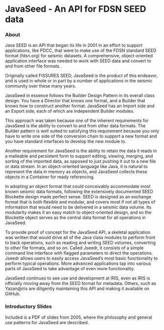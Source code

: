 # JavaSeed - An API for FDSN SEED data

### About

Java SEED is an API that began its life in 2001 in an effort to support applications, like PDCC, that were to make use of the FDSN standard SEED format (fdsn.org) for seismic datasets.  A comprehensive, object-oriented application interface was needed to work with SEED data and convert to and from other file formats.

Originally called FISSURES SEED, JavaSeed is the product of this endeavor, and is used in whole or in part by a number of applications in the seismic community over these many years.

JavaSeed in essence follows the Builder Design Pattern in its overall class design.  You have a Director that knows one format, and a Builder that knows how to construct another format.  JavaSeed has an Import side and an Export side, each of which are independent Builder modules.

This approach was taken because one of the inherent requirements for JavaSeed is the ability to convert to and from other data formats.  The Builder pattern is well suited to satisfying this requirement because you only have to write one side of the conversion chain to support a new format and you have standard interfaces to develop the new module to.

Another requirement for JavaSeed is the ability to retain the data it reads in a malleable and persistent form to support editing, viewing, merging, and sorting of the imported data, as opposed to just pushing it out to a new file or data stream.  In an object-oriented language like Java, it is natural to represent the data in memory as objects, and JavaSeed collects these objects in a Container for ready referencing.

In adopting an object format that could conceivably accommodate most known seismic data formats, following the extensively documented SEED Blockette design made perfect sense.  SEED is designed as an exchange format that is both flexible and modular, and covers most if not all types of information that would need to be delivered in a seismic data volume.  Its modularity makes it an easy match to object-oriented design, and so the Blockette object serves as the central data format for all operations in JavaSeed. 

To provide proof of concept for the JavaSeed API, a skeletal application was written that would drive all of the Java class modules to perform front to back operations, such as reading and writing SEED volumes, converting to other file formats, and so on.  Called Jseedr, it consists of a simple command line interface with flagged parameters to direct the operations.  Jseedr allows users to easily access JavaSeed’s most basic functionality to perform typical operations.  More advanced applications tap into various parts of JavaSeed to take advantage of even more functionality.

JavaSeed continues to see use and development at IRIS, even as IRIS is officially moving away from the SEED format for metadata.  Others, such as Yazan@iris are diligently maintaining this API and making it available on GitHub.

### Introductory Slides

Included is a PDF of slides from 2005, where the philosophy and general use patterns for JavaSeed are described.

